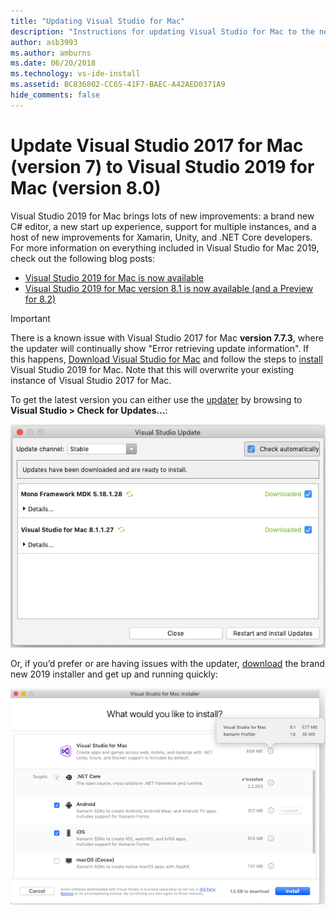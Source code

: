 ```yaml
---
title: "Updating Visual Studio for Mac"
description: "Instructions for updating Visual Studio for Mac to the newest version."
author: asb3993
ms.author: amburns
ms.date: 06/20/2018
ms.technology: vs-ide-install
ms.assetid: BC836802-CC65-41F7-BAEC-A42AED0371A9
hide_comments: false
---
```


# Update Visual Studio 2017 for Mac (version 7) to Visual Studio 2019 for Mac (version 8.0)

Visual Studio 2019 for Mac brings lots of new improvements: a brand new C# editor, a new start up experience, support for multiple instances, and a host of new improvements for Xamarin, Unity, and .NET Core developers. For more information on everything included in Visual Studio for Mac 2019, check out the following blog posts:

- [Visual Studio 2019 for Mac is now available](https://devblogs.microsoft.com/visualstudio/visual-studio-2019-for-mac-is-now-available/)
- [Visual Studio 2019 for Mac version 8.1 is now available (and a Preview for 8.2)](https://devblogs.microsoft.com/visualstudio/visual-studio-2019-for-mac-version-8-1-is-now-available-and-a-preview-for-8-2/)

> [!IMPORTANT]
> There is a known issue with Visual Studio 2017 for Mac **version 7.7.3**, where the updater will continually show "Error retrieving update information". If this happens, [Download Visual Studio for Mac](https://visualstudio.microsoft.com/vs/mac/) and follow the steps to [install](/visualstudio/mac/installation?view=vsmac-2019) Visual Studio 2019 for Mac. Note that this will overwrite your existing instance of Visual Studio 2017 for Mac.

To get the latest version you can either use the [updater](/visualstudio/mac/update?view=vsmac-2017) by browsing to **Visual Studio > Check for Updates…**:

![updater dialog](media/update-vsmac-updater.png)

Or, if you’d prefer or are having issues with the updater, [download](https://visualstudio.microsoft.com/vs/mac/) the brand new 2019 installer and get up and running quickly:

![installation screen](media/update-vsmac-installer.png)